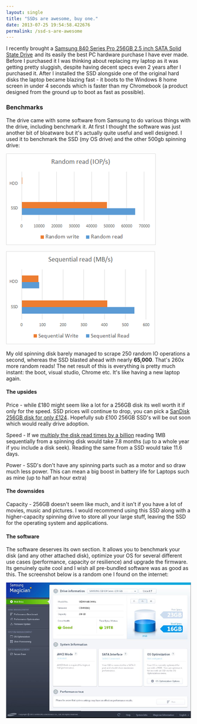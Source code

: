 ```yaml
---
layout: single
title: "SSDs are awesome, buy one."
date: 2013-07-25 19:54:58.422676
permalink: /ssd-s-are-awesome
---
```


I recently brought a [Samsung 840 Series Pro 256GB 2.5 inch SATA Solid State Drive](http://www.amazon.co.uk/gp/product/B009LI7CTY/ref=as_li_qf_sp_asin_tl?ie=UTF8&camp=1634&creative=6738&creativeASIN=B009LI7CTY&linkCode=as2&tag=tomscorneofth-21)<img src="http://ir-uk.amazon-adsystem.com/e/ir?t=tomscorneofth-21&l=as2&o=2&a=B009LI7CTY" width="1" height="1" border="0" alt="" style="border:none !important; margin:0px !important;" /> and its easily the best PC hardware purchase I have ever made. Before I purchased it I was thinking about replacing my laptop as it was getting pretty sluggish, despite having decent specs even 2 years after I purchased it. After I installed the SSD alongside one of the original hard disks the laptop became blazing fast - it boots to the Windows 8 home screen in under 4 seconds which is faster than my Chromebook (a product designed from the ground up to boot as fast as possible).

### Benchmarks
The drive came with some software from Samsung to do various things with the drive, including benchmark it. At first I thought the software was just another bit of bloatware but it's actually quite useful and well designed. I used it to benchmark the SSD (my OS drive) and the other 500gb spinning drive:

![](/uploads/random_read_SBZPCL22.png)

![](/uploads/seq_read_FUYDUCZR.png)


My old spinning disk barely managed to scrape 250 random IO operations a second, whereas the SSD blasted ahead with nearly **65,000**. That's 260x more random reads! The net result of this is everything is pretty much instant: the boot, visual studio, Chrome etc. It's like having a new laptop again.

#### The upsides
Price - while £180 might seem like a lot for a 256GB disk its well worth it if only for the speed. SSD prices will continue to drop, you can pick a <a href="http://www.amazon.co.uk/gp/product/B00DJ1CQSG/ref=as_li_ss_tl?ie=UTF8&camp=1634&creative=19450&creativeASIN=B00DJ1CQSG&linkCode=as2&tag=tomscorneofth-21">SanDisk 256GB disk for only £124</a><img src="http://ir-uk.amazon-adsystem.com/e/ir?t=tomscorneofth-21&l=as2&o=2&a=B00DJ1CQSG" width="1" height="1" border="0" alt="" style="border:none !important; margin:0px !important;" />. Hopefully sub £100 256GB SSD's will be out soon which would really drive adoption.

Speed - If we [multiply the disk read times by a billion](https://gist.github.com/hellerbarde/2843375) reading 1MB sequentially from a spinning disk would take 7.8 months (up to a whole year if you include a disk seek). Reading the same from a SSD would take 11.6 days.

Power - SSD's don't have any spinning parts such as a motor and so draw much less power. This can mean a big boost in battery life for Laptops such as mine (up to half an hour extra)

#### The downsides
Capacity - 256GB doesn't seem like much, and it isn't if you have a lot of movies, music and pictures. I would recommend using this SSD along with a higher-capacity spinning drive to store all your large stuff, leaving the SSD for the operating system and applications.

#### The software
The software deserves its own section. It allows you to benchmark your disk (and any other attached disk), optimize your OS for several different use cases (performance, capacity or resilience) and upgrade the firmware. Its genuinely quite cool and I wish all pre-bundled software was as good as this. The screenshot below is a random one I found on the internet:

![](/uploads/samsung_magicansnip_zps108af93f_OVRBMA4K.jpg)
    